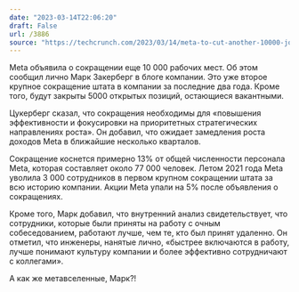 ```yaml
---
date: "2023-03-14T22:06:20"
draft: False
url: /3886
source: "https://techcrunch.com/2023/03/14/meta-to-cut-another-10000-jobs-zuckerberg-says/"
---
```


Meta объявила о сокращении еще 10 000 рабочих мест. Об этом сообщил лично Марк Закерберг в блоге компании. Это уже второе крупное сокращение штата в компании за последние два года. Кроме того, будут закрыты 5000 открытых позиций, остающиеся вакантными.

Цукерберг сказал, что сокращения необходимы для «повышения эффективности и фокусировки на приоритетных стратегических направлениях роста». Он добавил, что ожидает замедления роста доходов Meta в ближайшие несколько кварталов.

Сокращение коснется примерно 13% от общей численности персонала Meta, которая составляет около 77 000 человек. Летом 2021 года Meta уволила 3 000 сотрудников в первом крупном сокращении штата за всю историю компании. Акции Meta упали на 5% после объявления о сокращениях.

Кроме того, Марк добавил, что внутренний анализ свидетельствует, что сотрудники, которые были приняты на работу с очным собеседованием, работают лучше, чем те, кто был принят удаленно. Он отметил, что инженеры, нанятые лично, «быстрее включаются в работу, лучше понимают культуру компании и более эффективно сотрудничают с коллегами».

А как же метавселенные, Марк?!
